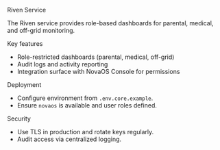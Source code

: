 Riven Service

The Riven service provides role-based dashboards for parental, medical, and off-grid monitoring.

Key features
- Role-restricted dashboards (parental, medical, off-grid)
- Audit logs and activity reporting
- Integration surface with NovaOS Console for permissions

Deployment
- Configure environment from `.env.core.example`.
- Ensure `novaos` is available and user roles defined.

Security
- Use TLS in production and rotate keys regularly.
- Audit access via centralized logging.
